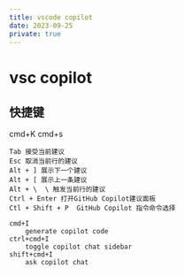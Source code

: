 ```yaml
---
title: vscode copilot
date: 2023-09-25
private: true
---
```

# vsc copilot
## 快捷键 
cmd+K cmd+s 

    Tab 接受当前建议
    Esc 取消当前行的建议
    Alt + ] 展示下一个建议
    Alt + [ 展示上一条建议
    Alt + \  \ 触发当前行的建议
    Ctrl + Enter 打开GitHub Copilot建议面板
    Ctl + Shift + P  GitHub Copilot 指令命令选择

    cmd+I 
        generate copilot code
    ctrl+cmd+I 
        toggle copilot chat sidebar
    shift+cmd+I
        ask copilot chat